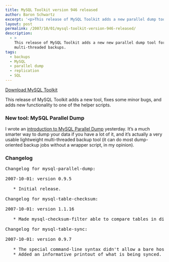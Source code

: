 ```yaml
---
title: MySQL Toolkit version 946 released
author: Baron Schwartz
excerpt: '<p>This release of MySQL Toolkit adds a new parallel dump tool for multi-threaded backups, fixes some minor bugs, and adds new functionality to one of the helper scripts.</p>'
layout: post
permalink: /2007/10/01/mysql-toolkit-version-946-released/
description:
  - >
    This release of MySQL Toolkit adds a new new parallel dump tool for
    multi-threaded backups.
tags:
  - backups
  - MySQL
  - parallel dump
  - replication
  - SQL
---
```

<p class="download">
  <a href="http://code.google.com/p/maatkit/">Download MySQL Toolkit</a>
</p>

This release of MySQL Toolkit adds a new tool, fixes some minor bugs, and adds new functionality to one of the helper scripts.

### New tool: MySQL Parallel Dump

I wrote an [introduction to MySQL Parallel Dump][1] yesterday. It&#8217;s a much smarter way to dump your data if you have a lot of it, and it&#8217;s actually a very usable lightweight multi-threaded backup tool (it can do most dump-oriented backup jobs without a wrapper script, in my opinion).

### Changelog

<pre>Changelog for mysql-parallel-dump:

2007-10-01: version 0.9.5

   * Initial release.

Changelog for mysql-table-checksum:

2007-10-01: version 1.1.16

   * Made mysql-checksum-filter able to compare tables in different databases.

Changelog for mysql-table-sync:

2007-10-01: version 0.9.7

   * The special command-line syntax didn't allow a bare hostname.
   * Added an informative printout of what is being synced.</pre>

 [1]: http://www.xaprb.com/blog/2007/09/30/introducing-mysql-parallel-dump/
